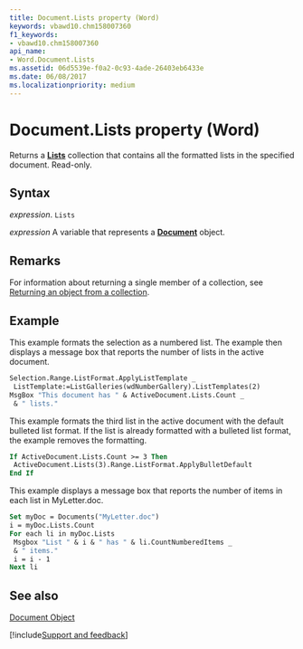 ```yaml
---
title: Document.Lists property (Word)
keywords: vbawd10.chm158007360
f1_keywords:
- vbawd10.chm158007360
api_name:
- Word.Document.Lists
ms.assetid: 06d5539e-f0a2-0c93-4ade-26403eb6433e
ms.date: 06/08/2017
ms.localizationpriority: medium
---
```



# Document.Lists property (Word)

Returns a **[Lists](Word.lists.md)** collection that contains all the formatted lists in the specified document. Read-only.


## Syntax

_expression_. `Lists`

_expression_ A variable that represents a **[Document](Word.Document.md)** object.


## Remarks

For information about returning a single member of a collection, see [Returning an object from a collection](../word/Concepts/Miscellaneous/returning-an-object-from-a-collection-word.md).


## Example

This example formats the selection as a numbered list. The example then displays a message box that reports the number of lists in the active document.


```vb
Selection.Range.ListFormat.ApplyListTemplate _ 
 ListTemplate:=ListGalleries(wdNumberGallery).ListTemplates(2) 
MsgBox "This document has " & ActiveDocument.Lists.Count _ 
 & " lists."
```

This example formats the third list in the active document with the default bulleted list format. If the list is already formatted with a bulleted list format, the example removes the formatting.




```vb
If ActiveDocument.Lists.Count >= 3 Then 
 ActiveDocument.Lists(3).Range.ListFormat.ApplyBulletDefault 
End If
```

This example displays a message box that reports the number of items in each list in MyLetter.doc.




```vb
Set myDoc = Documents("MyLetter.doc") 
i = myDoc.Lists.Count 
For each li in myDoc.Lists 
 Msgbox "List " & i & " has " & li.CountNumberedItems _ 
 & " items." 
 i = i - 1 
Next li
```


## See also


[Document Object](Word.Document.md)

[!include[Support and feedback](~/includes/feedback-boilerplate.md)]